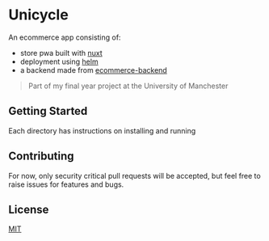 # Unicycle

An ecommerce app consisting of:
- store pwa built with [nuxt](https://nuxtjs.org/)
- deployment using [helm](https://helm.sh/)
- a backend made from [ecommerce-backend](https://github.com/cowlingj/ecommerce-backend)

> Part of my final year project at the University of Manchester

## Getting Started

Each directory has instructions on installing and running

## Contributing
For now, only security critical pull requests will be accepted,
but feel free to raise issues for features and bugs.

## License
[MIT](./LICENSE)